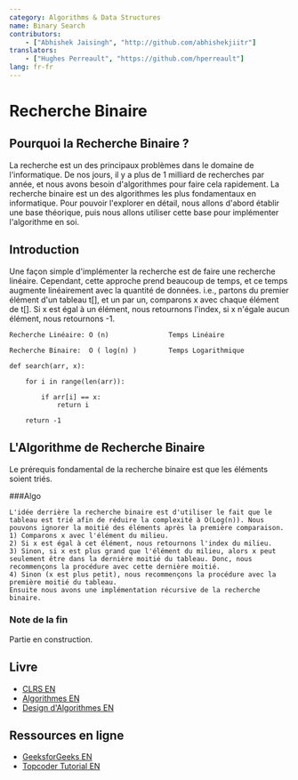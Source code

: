 ```yaml
---
category: Algorithms & Data Structures
name: Binary Search
contributors:
    - ["Abhishek Jaisingh", "http://github.com/abhishekjiitr"]
translators:
    - ["Hughes Perreault", "https://github.com/hperreault"]
lang: fr-fr
---
```


# Recherche Binaire

## Pourquoi la Recherche Binaire ?

La recherche est un des principaux problèmes dans le domaine de l'informatique. De nos jours, il y a plus de 1 milliard de recherches par année, et nous avons besoin d'algorithmes pour faire cela rapidement. La recherche binaire est un des algorithmes les plus fondamentaux en informatique. Pour pouvoir l'explorer en détail, nous allons d'abord établir une base théorique, puis nous allons utiliser cette base pour implémenter l'algorithme en soi.

## Introduction

Une façon simple d'implémenter la recherche est de faire une recherche linéaire. Cependant, cette approche prend beaucoup de temps, et ce temps augmente linéairement avec la quantité de données. i.e., partons du premier élément d'un tableau t[], et un par un, comparons x avec chaque élément de t[]. Si x est égal à un élément, nous retournons l'index, si x n'égale aucun élément, nous retournons -1.

```
Recherche Linéaire: O (n)               Temps Linéaire

Recherche Binaire:  O ( log(n) )        Temps Logarithmique

```
```
def search(arr, x):

    for i in range(len(arr)):

        if arr[i] == x:
            return i

    return -1

```
## L'Algorithme de Recherche Binaire

Le prérequis fondamental de la recherche binaire est que les éléments soient triés.

###Algo

```
L'idée derrière la recherche binaire est d'utiliser le fait que le tableau est trié afin de réduire la complexité à O(Log(n)). Nous pouvons ignorer la moitié des éléments après la première comparaison.
1) Comparons x avec l'élément du milieu.
2) Si x est égal à cet élément, nous retournons l'index du milieu.
3) Sinon, si x est plus grand que l'élément du milieu, alors x peut seulement être dans la dernière moitié du tableau. Donc, nous recommençons la procédure avec cette dernière moitié.
4) Sinon (x est plus petit), nous recommençons la procédure avec la première moitié du tableau.
Ensuite nous avons une implémentation récursive de la recherche binaire.

```

### Note de la fin

Partie en construction.

## Livre

* [CLRS EN](https://mitpress.mit.edu/books/introduction-algorithms)
* [Algorithmes EN](http://www.amazon.com/Algorithms-4th-Robert-Sedgewick/dp/032157351X)
* [Design d'Algorithmes EN](http://www.amazon.com/Algorithm-Design-Foundations-Analysis-Internet/dp/0471383651)

## Ressources en ligne

* [GeeksforGeeks EN](http://www.geeksforgeeks.org/the-ubiquitous-binary-search-set-1/)
* [Topcoder Tutorial EN](https://www.topcoder.com/community/data-science/data-science-tutorials/binary-search/)
